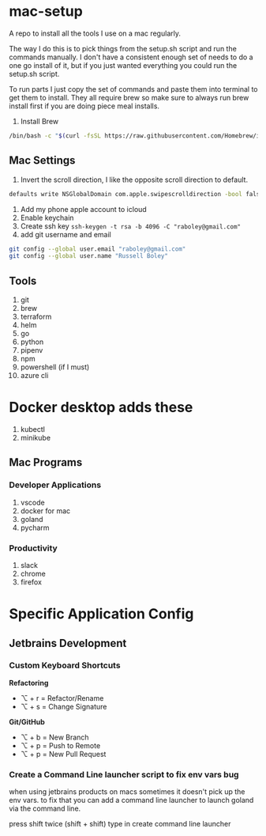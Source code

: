 # mac-setup
A repo to install all the tools I use on a mac regularly.

The way I do this is to pick things from the setup.sh script and run the commands manually. I don't have a consistent enough set of needs to do a one go install of it, but if you just wanted everything you could run the setup.sh script.

To run parts I just copy the set of commands and paste them into terminal to get them to install. They all require brew so make sure to always run brew install first if you are doing piece meal installs.

1. Install Brew 

``` bash
/bin/bash -c "$(curl -fsSL https://raw.githubusercontent.com/Homebrew/install/master/install.sh)"
```


## Mac Settings

1. Invert the scroll direction, I like the opposite scroll direction to default.

``` bash
defaults write NSGlobalDomain com.apple.swipescrolldirection -bool false
```

1. Add my phone apple account to icloud
1. Enable keychain
1. Create ssh key `ssh-keygen -t rsa -b 4096 -C "raboley@gmail.com"`
1. add git username and email

```bash
git config --global user.email "raboley@gmail.com"
git config --global user.name "Russell Boley"
```

## Tools

1. git
1. brew
1. terraform
1. helm
1. go
1. python
1. pipenv
1. npm
1. powershell (if I must)
1. azure cli

# Docker desktop adds these
1. kubectl
1. minikube

## Mac Programs

### Developer Applications

1. vscode
1. docker for mac
1. goland
1. pycharm

### Productivity

1. slack
1. chrome
1. firefox

# Specific Application Config

## Jetbrains Development

### Custom Keyboard Shortcuts

**Refactoring**

* ⌥ + r = Refactor/Rename
* ⌥ + s = Change Signature

**Git/GitHub**

* ⌥ + b = New Branch
* ⌥ + p = Push to Remote
* ⌥ + p = New Pull Request 

### Create a Command Line launcher script to fix env vars bug

when using jetbrains products on macs sometimes it doesn't pick up the env vars. to fix that you can add
a command line launcher to launch goland via the command line.

press shift twice (shift + shift)
type in create command line launcher
